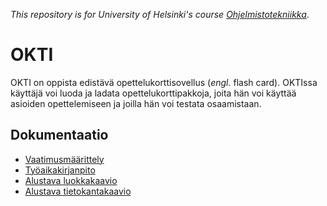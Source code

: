 *This repository is for University of Helsinki's course [Ohjelmistotekniikka](https://github.com/mluukkai/ohjelmistotekniikka-kevat2019)*.

# OKTI

OKTI on oppista edistävä opettelukorttisovellus (*engl.* flash card). OKTIssa käyttäjä voi luoda ja ladata opettelukorttipakkoja, joita hän voi käyttää asioiden opettelemiseen ja joilla hän voi testata osaamistaan.

## Dokumentaatio

* [Vaatimusmäärittely](https://github.com/Kalakuh/ohte/blob/master/dokumentaatio/vaatimusmaarittely.md)
* [Työaikakirjanpito](https://github.com/Kalakuh/ohte/blob/master/dokumentaatio/tuntikirjanpito.md)
* [Alustava luokkakaavio](https://github.com/Kalakuh/ohte/blob/master/dokumentaatio/arkkitehtuuri.md)
* [Alustava tietokantakaavio](https://github.com/Kalakuh/ohte/blob/master/dokumentaatio/relation.png)
